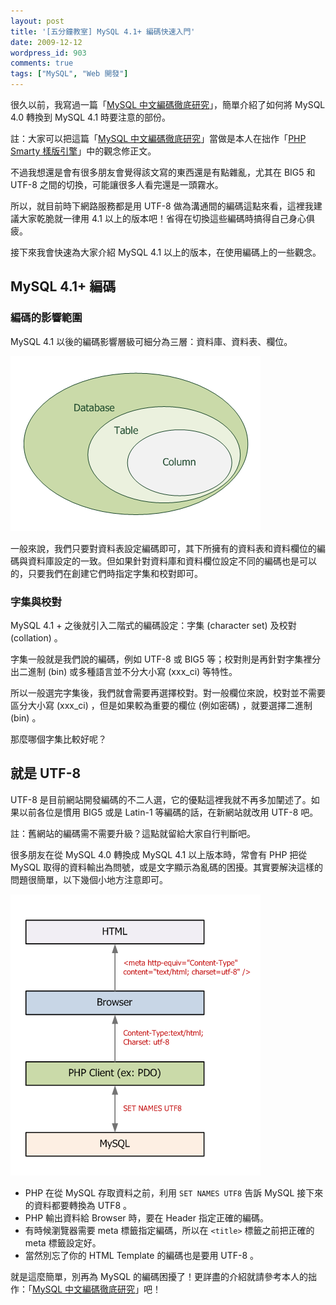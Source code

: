 ```yaml
---
layout: post
title: '[五分鐘教室] MySQL 4.1+ 編碼快速入門'
date: 2009-12-12
wordpress_id: 903
comments: true
tags: ["MySQL", "Web 開發"]
---
```


很久以前，我寫過一篇「[MySQL 中文編碼徹底研究](http://www.jaceju.net/blog/archives/116)」，簡單介紹了如何將 MySQL 4.0 轉換到 MySQL 4.1 時要注意的部份。

註：大家可以把這篇「[MySQL 中文編碼徹底研究](http://www.jaceju.net/blog/archives/116)」當做是本人在拙作「[PHP Smarty 樣版引擎](http://www.flag.com.tw/book/5105.asp?bokno=F5471)」中的觀念修正文。

不過我想還是會有很多朋友會覺得該文寫的東西還是有點雜亂，尤其在 BIG5 和 UTF-8 之間的切換，可能讓很多人看完還是一頭霧水。

所以，就目前時下網路服務都是用 UTF-8 做為溝通間的編碼這點來看，這裡我建議大家乾脆就一律用 4.1 以上的版本吧！省得在切換這些編碼時搞得自己身心俱疲。

接下來我會快速為大家介紹 MySQL 4.1 以上的版本，在使用編碼上的一些觀念。

<!--more-->

## MySQL 4.1+ 編碼

### 編碼的影響範圍

MySQL 4.1 以後的編碼影響層級可細分為三層：資料庫、資料表、欄位。

![編碼影響範圍](/resources/mysql_charset/01.png)

一般來說，我們只要對資料表設定編碼即可，其下所擁有的資料表和資料欄位的編碼與資料庫設定的一致。但如果針對資料庫和資料欄位設定不同的編碼也是可以的，只要我們在創建它們時指定字集和校對即可。

### 字集與校對

MySQL 4.1 + 之後就引入二階式的編碼設定：字集 (character set) 及校對 (collation) 。

字集一般就是我們說的編碼，例如 UTF-8 或 BIG5 等；校對則是再針對字集裡分出二進制 (bin) 或多種語言並不分大小寫 (xxx_ci) 等特性。

所以一般選完字集後，我們就會需要再選擇校對。對一般欄位來說，校對並不需要區分大小寫 (xxx_ci) ，但是如果較為重要的欄位 (例如密碼) ，就要選擇二進制 (bin) 。

那麼哪個字集比較好呢？

##  就是 UTF-8

UTF-8 是目前網站開發編碼的不二人選，它的優點這裡我就不再多加闡述了。如果以前各位是慣用 BIG5 或是 Latin-1 等編碼的話，在新網站就改用 UTF-8 吧。

註：舊網站的編碼需不需要升級？這點就留給大家自行判斷吧。

很多朋友在從 MySQL 4.0 轉換成 MySQL 4.1 以上版本時，常會有 PHP 把從 MySQL 取得的資料輸出為問號，或是文字顯示為亂碼的困擾。其實要解決這樣的問題很簡單，以下幾個小地方注意即可。

![輸出至瀏覽器的編碼操作](/resources/mysql_charset/02.png)

* PHP 在從 MySQL 存取資料之前，利用 `SET NAMES UTF8` 告訴 MySQL 接下來的資料都要轉換為 UTF8 。
* PHP 輸出資料給 Browser 時，要在 Header 指定正確的編碼。
* 有時候瀏覽器需要 meta 標籤指定編碼，所以在 `<title>` 標籤之前把正確的 meta 標籤設定好。
* 當然別忘了你的 HTML Template 的編碼也是要用 UTF-8 。

就是這麼簡單，別再為 MySQL 的編碼困擾了！更詳盡的介紹就請參考本人的拙作：「[MySQL 中文編碼徹底研究](http://www.jaceju.net/blog/archives/116)」吧！
